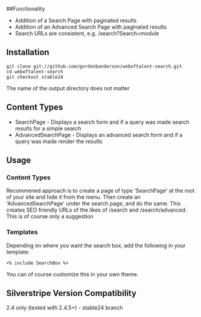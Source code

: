 ##Functionality
* Addition of a Search Page with paginated results
* Addition of an Advanced Search Page with paginated results
* Search URLs are consistent, e.g. /search?Search=module

## Installation
    git clone git://github.com/gordonbanderson/weboftalent-search.git
    cd weboftalent-search
    git checkout stable24

The name of the output directory does not matter

## Content Types

* SearchPage - Displays a search form and if a query was made search results for a simple search
* AdvancedSearchPage - Displays an advanced search form and if a query was made render the results

## Usage

### Content Types

Recommened approach is to create a page of type 'SearchPage' at the root of your site and hide it from the menu.  Then create an 'AdvancedSearchPage' under the search page, and do the same.  This creates SEO friendly URLs of the likes of /search and /search/advanced.  This is of course only a suggestion

### Templates
Depending on where you want the search box, add the following in your template:

	<% include SearchBox %>

You can of course customize this in your own theme.

## Silverstripe Version Compatibility
2.4 only (tested with 2.4.5+) - stable24 branch